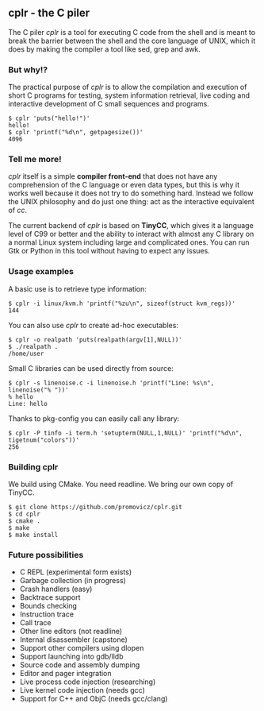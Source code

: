 ## cplr - the C piler

The C piler *cplr* is a tool for executing C code from the shell and is meant to break the barrier between the shell and the core language of UNIX, which it does by making the compiler a tool like sed, grep and awk.

### But why!?

The practical purpose of *cplr* is to allow the compilation and execution of short C programs for testing, system information retrieval, live coding and interactive development of C small sequences and programs.

```
$ cplr 'puts("hello!")'
hello!
$ cplr 'printf("%d\n", getpagesize())'
4096
```

### Tell me more!

*cplr* itself is a simple **compiler front-end** that does not have any comprehension of the C language or even data types, but this is why it works well because it does not try to do something hard. Instead we follow the UNIX philosophy and do just one thing: act as the interactive equivalent of *cc*.

The current backend of *cplr* is based on **TinyCC**, which gives it a language level of C99 or better and the ability to interact with almost any C library on a normal Linux system including large and complicated ones. You can run Gtk or Python in this tool without having to expect any issues.

### Usage examples

A basic use is to retrieve type information:
```
$ cplr -i linux/kvm.h 'printf("%zu\n", sizeof(struct kvm_regs))'
144
```

You can also use *cplr* to create ad-hoc executables:
```
$ cplr -o realpath 'puts(realpath(argv[1],NULL))'
$ ./realpath .
/home/user
```

Small C libraries can be used directly from source:
```
$ cplr -s linenoise.c -i linenoise.h 'printf("Line: %s\n", linenoise("% "))'
% hello
Line: hello
```

Thanks to pkg-config you can easily call any library:
```
$ cplr -P tinfo -i term.h 'setupterm(NULL,1,NULL)' 'printf("%d\n", tigetnum("colors"))'
256
```

### Building cplr

We build using CMake. You need readline. We bring our own copy of TinyCC.

```
$ git clone https://github.com/promovicz/cplr.git
$ cd cplr
$ cmake .
$ make
$ make install
```

### Future possibilities

 * C REPL (experimental form exists)
 * Garbage collection (in progress)
 * Crash handlers (easy)
 * Backtrace support
 * Bounds checking
 * Instruction trace
 * Call trace
 * Other line editors (not readline)
 * Internal disassembler (capstone)
 * Support other compilers using dlopen
 * Support launching into gdb/lldb
 * Source code and assembly dumping
 * Editor and pager integration
 * Live process code injection (researching)
 * Live kernel code injection (needs gcc)
 * Support for C++ and ObjC (needs gcc/clang)
